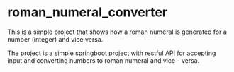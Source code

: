 # roman_numeral_converter
This is a simple project that shows how a roman numeral is generated for a number (integer) and vice versa.

The project is a simple springboot project with restful API for accepting input and converting numbers to roman numeral and vice - versa.

